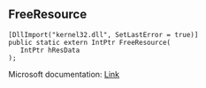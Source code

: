 ## FreeResource

```
[DllImport("kernel32.dll", SetLastError = true)]
public static extern IntPtr FreeResource(
   IntPtr hResData
);
```

Microsoft documentation: [Link](https://docs.microsoft.com/en-us/windows/win32/api/libloaderapi/nf-libloaderapi-freeresource)
